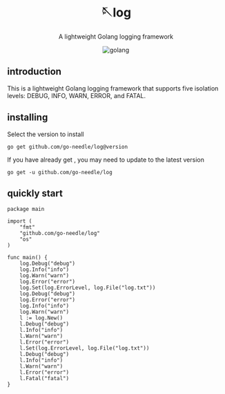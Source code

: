 <!-- markdownlint-disable MD033 MD041 -->
<div align="center">

# 🪡log

<!-- prettier-ignore-start -->
<!-- markdownlint-disable-next-line MD036 -->
A lightweight Golang logging framework
<!-- prettier-ignore-end -->

<img src="https://img.shields.io/badge/golang-1.11+-blue" alt="golang">
</div>

## introduction
This is a lightweight Golang logging framework that supports five isolation levels: DEBUG, INFO, WARN, ERROR, and FATAL.

## installing
Select the version to install

`go get github.com/go-needle/log@version`

If you have already get , you may need to update to the latest version

`go get -u github.com/go-needle/log`


## quickly start
```golang
package main

import (
	"fmt"
	"github.com/go-needle/log"
	"os"
)

func main() {
	log.Debug("debug")
	log.Info("info")
	log.Warn("warn")
	log.Error("error")
	log.Set(log.ErrorLevel, log.File("log.txt"))
	log.Debug("debug")
	log.Error("error")
	log.Info("info")
	log.Warn("warn")
	l := log.New()
	l.Debug("debug")
	l.Info("info")
	l.Warn("warn")
	l.Error("error")
	l.Set(log.ErrorLevel, log.File("log.txt"))
	l.Debug("debug")
	l.Info("info")
	l.Warn("warn")
	l.Error("error")
	l.Fatal("fatal")
}
```